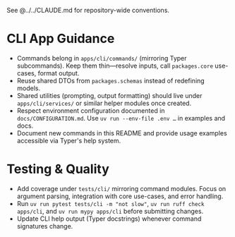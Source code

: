 See @../../CLAUDE.md for repository-wide conventions.

# CLI App Guidance

- Commands belong in `apps/cli/commands/` (mirroring Typer subcommands). Keep
  them thin—resolve inputs, call `packages.core` use-cases, format output.
- Reuse shared DTOs from `packages.schemas` instead of redefining models.
- Shared utilities (prompting, output formatting) should live under
  `apps/cli/services/` or similar helper modules once created.
- Respect environment configuration documented in `docs/CONFIGURATION.md`. Use
  `uv run --env-file .env …` in examples and docs.
- Document new commands in this README and provide usage examples accessible via
  Typer's help system.

# Testing & Quality

- Add coverage under `tests/cli/` mirroring command modules. Focus on argument
  parsing, integration with core use-cases, and error handling.
- Run `uv run pytest tests/cli -m "not slow"`, `uv run ruff check apps/cli`, and
  `uv run mypy apps/cli` before submitting changes.
- Update CLI help output (Typer docstrings) whenever command signatures change.
